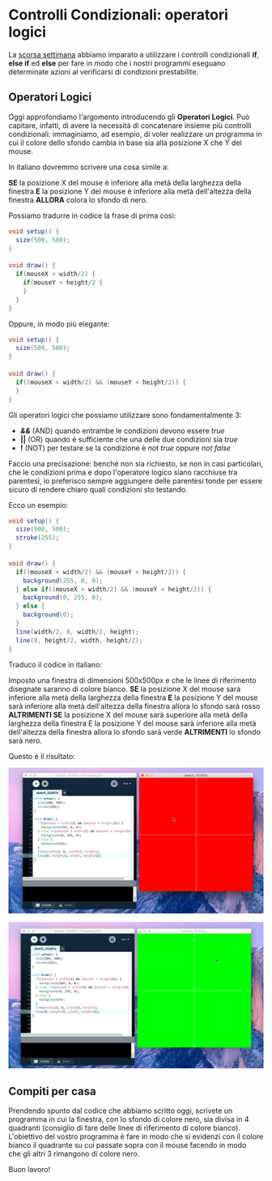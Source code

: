 # Controlli Condizionali: operatori logici

La [scorsa settimana](/primi-passi/controlli-condizionali-if-else-if-else/) abbiamo imparato a utilizzare i controlli condizionali **if**, **else if** ed **else** per fare in modo che i nostri programmi eseguano determinate azioni al verificarsi di condizioni prestabilite.

## Operatori Logici

Oggi approfondiamo l'argomento introducendo gli **Operatori Logici**. Può capitare, infatti, di avere la necessità di concatenare insieme più controlli condizionali: immaginiamo, ad esempio, di voler realizzare un programma in cui il colore dello sfondo cambia in base sia alla posizione X che Y del mouse.

In italiano dovremmo scrivere una cosa simile a:

**SE** la posizione X del mouse è inferiore alla metà della larghezza della finestra **E** la posizione Y del mouse è inferiore alla metà dell'altezza della finestra **ALLORA** colora lo sfondo di nero.

Possiamo tradurre in codice la frase di prima così:

```java
void setup() {
  size(500, 500);
}

void draw() {
  if(mouseX < width/2) {
    if(mouseY < height/2 {
    }
  }
}
```

Oppure, in modo più elegante:

```java
void setup() {
  size(500, 500);
}

void draw() {
  if((mouseX < width/2) && (mouseY < height/2)) {
  }
}
```

Gli operatori logici che possiamo utilizzare sono fondamentalmente 3:

- **_&&_** (AND) quando entrambe le condizioni devono essere _true_
- **||** (OR) quando è sufficiente che una delle due condizioni sia _true_
- **!** (NOT) per testare se la condizione è _not true_ oppure _not false_

Faccio una precisazione: benché non sia richiesto, se non in casi particolari, che le condizioni prima e dopo l'operatore logico siano racchiuse tra parentesi, io preferisco sempre aggiungere delle parentesi tonde per essere sicuro di rendere chiaro quali condizioni sto testando.

Ecco un esempio:

```java
void setup() {
  size(500, 500);
  stroke(255);
}

void draw() {
  if((mouseX < width/2) && (mouseY < height/2)) {
    background(255, 0, 0);
  } else if((mouseX > width/2) && (mouseY < height/2)) {
    background(0, 255, 0);
  } else {
    background(0);
  }
  line(width/2, 0, width/2, height);
  line(0, height/2, width, height/2);
}
```

Traduco il codice in italiano:

Imposto una finestra di dimensioni 500x500px e che le linee di riferimento disegnate saranno di colore bianco. **SE** la posizione X del mouse sarà inferiore alla metà della larghezza della finestra **E** la posizione Y del mouse sarà inferiore alla metà dell'altezza della finestra allora lo sfondo sarà rosso **ALTRIMENTI SE** la posizione X del mouse sarà superiore alla metà della larghezza della finestra E la posizione Y del mouse sarà inferiore alla metà dell'altezza della finestra allora lo sfondo sarà verde **ALTRIMENTI** lo sfondo sarà nero.

Questo è il risultato:

[![Utilizzo degli operatori Logici in Processing](/assets/images/Operatori-Logici-in-Processing-2-1024x587.jpg)](https://blog.federicopepe.com/wp-content/uploads/2015/10/Operatori-Logici-in-Processing-2.jpg)

[![Utilizzo degli operatori logici in Processing](/assets/images/Operatori-Logici-in-Processing-1024x587.jpg)](https://blog.federicopepe.com/wp-content/uploads/2015/10/Operatori-Logici-in-Processing.jpg)

## Compiti per casa

Prendendo spunto dal codice che abbiamo scritto oggi, scrivete un programma in cui la finestra, con lo sfondo di colore nero, sia divisa in 4 quadranti (consiglio di fare delle linee di riferimento di colore bianco). L'obiettivo del vostro programma è fare in modo che si evidenzi con il colore bianco il quadrante su cui passate sopra con il mouse facendo in modo che gli altri 3 rimangono di colore nero.

Buon lavoro!

